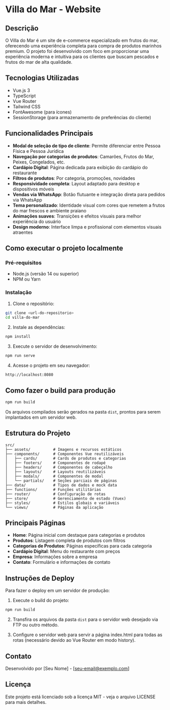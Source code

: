 # Villa do Mar - Website

## Descrição
O Villa do Mar é um site de e-commerce especializado em frutos do mar, oferecendo uma experiência completa para compra de produtos marinhos premium. O projeto foi desenvolvido com foco em proporcionar uma experiência moderna e intuitiva para os clientes que buscam pescados e frutos do mar de alta qualidade.

## Tecnologias Utilizadas
- Vue.js 3
- TypeScript
- Vue Router
- Tailwind CSS
- FontAwesome (para ícones)
- SessionStorage (para armazenamento de preferências do cliente)

## Funcionalidades Principais
- **Modal de seleção de tipo de cliente**: Permite diferenciar entre Pessoa Física e Pessoa Jurídica
- **Navegação por categorias de produtos**: Camarões, Frutos do Mar, Peixes, Congelados, etc.
- **Cardápio Digital**: Página dedicada para exibição do cardápio do restaurante
- **Filtros de produtos**: Por categoria, promoções, novidades
- **Responsividade completa**: Layout adaptado para desktop e dispositivos móveis
- **Vendas via WhatsApp**: Botão flutuante e integração direta para pedidos via WhatsApp
- **Tema personalizado**: Identidade visual com cores que remetem a frutos do mar frescos e ambiente praiano
- **Animações suaves**: Transições e efeitos visuais para melhor experiência do usuário
- **Design moderno**: Interface limpa e profissional com elementos visuais atraentes

## Como executar o projeto localmente

### Pré-requisitos
- Node.js (versão 14 ou superior)
- NPM ou Yarn

### Instalação
1. Clone o repositório:
```bash
git clone <url-do-repositorio>
cd villa-do-mar
```

2. Instale as dependências:
```bash
npm install
```

3. Execute o servidor de desenvolvimento:
```bash
npm run serve
```

4. Acesse o projeto em seu navegador:
```
http://localhost:8080
```

## Como fazer o build para produção
```bash
npm run build
```

Os arquivos compilados serão gerados na pasta `dist`, prontos para serem implantados em um servidor web.

## Estrutura do Projeto

```
src/
├── assets/          # Imagens e recursos estáticos
├── components/      # Componentes Vue reutilizáveis
│   ├── cards/       # Cards de produtos e categorias
│   ├── footers/     # Componentes de rodapé
│   ├── headers/     # Componentes de cabeçalho
│   ├── layouts/     # Layouts reutilizáveis
│   ├── modals/      # Componentes de modal
│   └── partials/    # Seções parciais de páginas
├── data/            # Tipos de dados e mock data
├── functions/       # Funções utilitárias
├── router/          # Configuração de rotas
├── store/           # Gerenciamento de estado (Vuex)
├── styles/          # Estilos globais e variáveis
└── views/           # Páginas da aplicação
```

## Principais Páginas
- **Home**: Página inicial com destaque para categorias e produtos
- **Produtos**: Listagem completa de produtos com filtros
- **Categorias de Produtos**: Páginas específicas para cada categoria
- **Cardápio Digital**: Menu do restaurante com preços
- **Empresa**: Informações sobre a empresa
- **Contato**: Formulário e informações de contato

## Instruções de Deploy
Para fazer o deploy em um servidor de produção:

1. Execute o build do projeto:
```bash
npm run build
```

2. Transfira os arquivos da pasta `dist` para o servidor web desejado via FTP ou outro método.

3. Configure o servidor web para servir a página index.html para todas as rotas (necessário devido ao Vue Router em modo history).

## Contato
Desenvolvido por [Seu Nome] - [seu-email@exemplo.com]

## Licença
Este projeto está licenciado sob a licença MIT - veja o arquivo LICENSE para mais detalhes.
